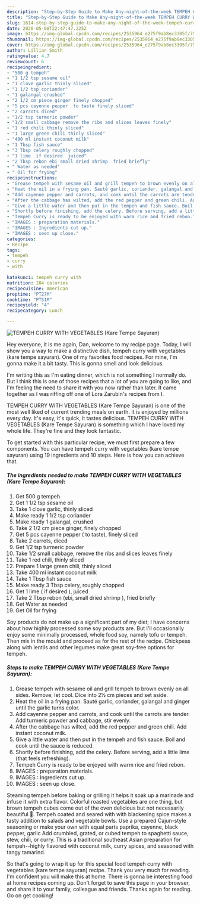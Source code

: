 ```yaml
---
description: "Step-by-Step Guide to Make Any-night-of-the-week TEMPEH CURRY WITH VEGETABLES (Kare Tempe Sayuran)"
title: "Step-by-Step Guide to Make Any-night-of-the-week TEMPEH CURRY WITH VEGETABLES (Kare Tempe Sayuran)"
slug: 1614-step-by-step-guide-to-make-any-night-of-the-week-tempeh-curry-with-vegetables-kare-tempe-sayuran
date: 2020-05-08T22:47:47.225Z
image: https://img-global.cpcdn.com/recipes/2535964_e275f9ab8ec3305f/751x532cq70/tempeh-curry-with-vegetables-kare-tempe-sayuran-recipe-main-photo.jpg
thumbnail: https://img-global.cpcdn.com/recipes/2535964_e275f9ab8ec3305f/751x532cq70/tempeh-curry-with-vegetables-kare-tempe-sayuran-recipe-main-photo.jpg
cover: https://img-global.cpcdn.com/recipes/2535964_e275f9ab8ec3305f/751x532cq70/tempeh-curry-with-vegetables-kare-tempe-sayuran-recipe-main-photo.jpg
author: Lillian Smith
ratingvalue: 4.7
reviewcount: 6
recipeingredient:
- "500 g tempeh"
- "1 1/2 tsp sesame oil"
- "1 clove garlic thinly sliced"
- "1 1/2 tsp coriander"
- "1 galangal crushed"
- "2 1/2 cm piece ginger finely chopped"
- "5 pcs cayenne pepper  to taste finely sliced"
- "2 carrots diced"
- "1/2 tsp turmeric powder"
- "1/2 small cabbage remove the ribs and slices leaves finely"
- "1 red chili thinly sliced"
- "1 large green chili thinly sliced"
- "400 ml instant coconut milk"
- "1 Tbsp fish sauce"
- "3 Tbsp celery roughly chopped"
- "1 lime  if desired  juiced"
- "2 Tbsp rebon ebi small dried shrimp  fried briefly"
- " Water as needed"
- " Oil for frying"
recipeinstructions:
- "Grease tempeh with sesame oil and grill tempeh to brown evenly on all sides. Remove, let cool. Dice into 2½ cm pieces and set aside."
- "Heat the oil in a frying pan. Sauté garlic, coriander, galangal and ginger until the garlic turns color."
- "Add cayenne pepper and carrots, and cook until the carrots are tender. Add turmeric powder and cabbage, stir evenly."
- "After the cabbage has wilted, add the red pepper and green chili. Add instant coconut milk."
- "Give a little water and then put in the tempeh and fish sauce. Boil and cook until the sauce is reduced."
- "Shortly before finishing, add the celery. Before serving, add a little lime (that feels refreshing)."
- "Tempeh Curry is ready to be enjoyed with warm rice and fried rebon."
- "IMAGES : preparation materials."
- "IMAGES : Ingredients cut up."
- "IMAGES : seen up close."
categories:
- Recipe
tags:
- tempeh
- curry
- with

katakunci: tempeh curry with 
nutrition: 284 calories
recipecuisine: American
preptime: "PT27M"
cooktime: "PT51M"
recipeyield: "4"
recipecategory: Lunch

---
```



![TEMPEH CURRY WITH VEGETABLES (Kare Tempe Sayuran)](https://img-global.cpcdn.com/recipes/2535964_e275f9ab8ec3305f/751x532cq70/tempeh-curry-with-vegetables-kare-tempe-sayuran-recipe-main-photo.jpg)

Hey everyone, it is me again, Dan, welcome to my recipe page. Today, I will show you a way to make a distinctive dish, tempeh curry with vegetables (kare tempe sayuran). One of my favorites food recipes. For mine, I'm gonna make it a bit tasty. This is gonna smell and look delicious.

I&#39;m writing this as I&#39;m eating dinner, which is not something I normally do. But I think this is one of those recipes that a lot of you are going to like, and I&#39;m feeling the need to share it with you now rather than later. It came together as I was riffing off one of Lora Zarubin&#39;s recipes from I.

TEMPEH CURRY WITH VEGETABLES (Kare Tempe Sayuran) is one of the most well liked of current trending meals on earth. It is enjoyed by millions every day. It's easy, it's quick, it tastes delicious. TEMPEH CURRY WITH VEGETABLES (Kare Tempe Sayuran) is something which I have loved my whole life. They're fine and they look fantastic.


To get started with this particular recipe, we must first prepare a few components. You can have tempeh curry with vegetables (kare tempe sayuran) using 19 ingredients and 10 steps. Here is how you can achieve that.

<!--inarticleads1-->

##### The ingredients needed to make TEMPEH CURRY WITH VEGETABLES (Kare Tempe Sayuran):

1. Get 500 g tempeh
1. Get 1 1/2 tsp sesame oil
1. Take 1 clove garlic, thinly sliced
1. Make ready 1 1/2 tsp coriander
1. Make ready 1 galangal, crushed
1. Take 2 1/2 cm piece ginger, finely chopped
1. Get 5 pcs cayenne pepper ( to taste), finely sliced
1. Take 2 carrots, diced
1. Get 1/2 tsp turmeric powder
1. Take 1/2 small cabbage, remove the ribs and slices leaves finely
1. Take 1 red chili, thinly sliced
1. Prepare 1 large green chili, thinly sliced
1. Take 400 ml instant coconut milk
1. Take 1 Tbsp fish sauce
1. Make ready 3 Tbsp celery, roughly chopped
1. Get 1 lime ( if desired ), juiced
1. Take 2 Tbsp rebon (ebi, small dried shrimp ), fried briefly
1. Get  Water as needed
1. Get  Oil for frying


Soy products do not make up a significant part of my diet; I have concerns about how highly processed some soy products are. But I&#39;ll occasionally enjoy some minimally processed, whole food soy, namely tofu or tempeh. Then mix in the mould and proceed as for the rest of the recipe. Chickpeas along with lentils and other legumes make great soy-free options for tempeh. 

<!--inarticleads2-->

##### Steps to make TEMPEH CURRY WITH VEGETABLES (Kare Tempe Sayuran):

1. Grease tempeh with sesame oil and grill tempeh to brown evenly on all sides. Remove, let cool. Dice into 2½ cm pieces and set aside.
1. Heat the oil in a frying pan. Sauté garlic, coriander, galangal and ginger until the garlic turns color.
1. Add cayenne pepper and carrots, and cook until the carrots are tender. Add turmeric powder and cabbage, stir evenly.
1. After the cabbage has wilted, add the red pepper and green chili. Add instant coconut milk.
1. Give a little water and then put in the tempeh and fish sauce. Boil and cook until the sauce is reduced.
1. Shortly before finishing, add the celery. Before serving, add a little lime (that feels refreshing).
1. Tempeh Curry is ready to be enjoyed with warm rice and fried rebon.
1. IMAGES : preparation materials.
1. IMAGES : Ingredients cut up.
1. IMAGES : seen up close.


Steaming tempeh before baking or grilling it helps it soak up a marinade and infuse it with extra flavor. Colorful roasted vegetables are one thing, but brown tempeh cubes come out of the oven delicious but not necessarily beautiful 🙂. Tempeh coated and seared with with blackening spice makes a tasty addition to salads and vegetable bowls. Use a prepared Cajun-style seasoning or make your own with equal parts paprika, cayenne, black pepper, garlic Add crumbled, grated, or cubed tempeh to spaghetti sauce, stew, chili, or curry. This is a traditional southeast Asian preparation for tempeh--highly flavored with coconut milk, curry spices, and seasoned with tangy tamarind. 

So that's going to wrap it up for this special food tempeh curry with vegetables (kare tempe sayuran) recipe. Thank you very much for reading. I'm confident you will make this at home. There is gonna be interesting food at home recipes coming up. Don't forget to save this page in your browser, and share it to your family, colleague and friends. Thanks again for reading. Go on get cooking!
